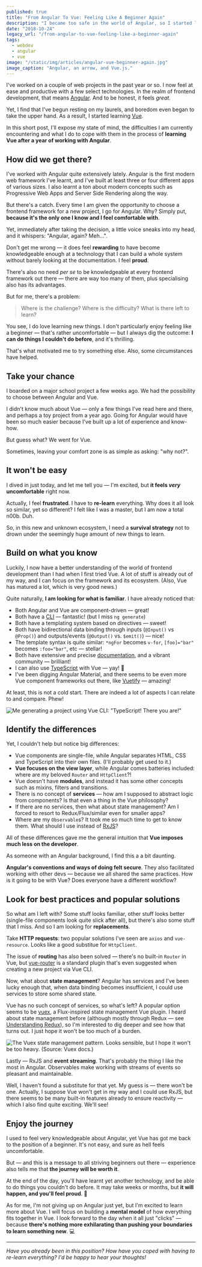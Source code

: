 ```yaml
---
published: true
title: "From Angular To Vue: Feeling Like A Beginner Again"
description: "I became too safe in the world of Angular, so I started learning Vue.js. Do I feel like a noob? Yes. Is it worth it? Totally."
date: "2018-10-24"
legacy_url: "/from-angular-to-vue-feeling-like-a-beginner-again"
tags:
  - webdev
  - angular
  - vue
image: "/static/img/articles/angular-vue-beginner-again.jpg"
image_caption: "Angular, an arrow, and Vue.js."
---
```


I've worked on a couple of web projects in the past year or so. I now feel at ease and productive with a few select technologies. In the realm of frontend development, that means [Angular](https://angular.io). And to be honest, it feels _great_.

Yet, I find that I've begun resting on my laurels, and boredom even began to take the upper hand. As a result, I started learning [Vue](https://vuejs.org).

In this short post, I'll expose my state of mind, the difficulties I am currently encountering and what I do to cope with them in the process of **learning Vue after a year of working with Angular**.

## How did we get there?

I've worked with Angular quite extensively lately. Angular is the first modern web framework I've learnt, and I've built at least three or four different apps of various sizes. I also learnt a ton about modern concepts such as Progressive Web Apps and Server Side Rendering along the way.

But there's a catch. Every time I am given the opportunity to choose a frontend framework for a new project, I go for Angular. Why? Simply put, **because it's the only one I know and I feel comfortable with**.

Yet, immediately after taking the decision, a little voice sneaks into my head, and it whispers: "Angular, again? Meh…".

Don't get me wrong — it does feel **rewarding** to have become knowledgeable enough at a technology that I can build a whole system without barely looking at the documentation. I feel **proud**.

There's also no need _per se_ to be knowledgeable at every frontend framework out there — there are way too many of them, plus specialising also has its advantages.

But for me, there's a problem:

> Where is the challenge? Where is the difficulty? What is there left to learn?

You see, I do love learning new things. I don't particularly enjoy feeling like a beginner — that's rather uncomfortable — but I always dig the outcome: **I can do things I couldn't do before**, and it's thrilling.

That's what motivated me to try something else. Also, some circumstances have helped.

## Take your chance

I boarded on a major school project a few weeks ago. We had the possibility to choose between Angular and Vue.

I didn't know much about Vue — only a few things I've read here and there, and perhaps a toy project from a year ago. Going for Angular would have been so much easier because I've built up a lot of experience and know-how.

But guess what? We went for Vue.

Sometimes, leaving your comfort zone is as simple as asking: "why not?".

## It won't be easy

I dived in just today, and let me tell you — I'm excited, but **it feels _very_ uncomfortable** right now.

Actually, I feel **frustrated**. I have to **re-learn** everything. Why does it all look so similar, yet so different? I felt like I was a master, but I am now a total n00b. Duh.

So, in this new and unknown ecosystem, I need a **survival strategy** not to drown under the seemingly huge amount of new things to learn.

## Build on what you know

Luckily, I now have a better understanding of the world of frontend development than I had when I first tried Vue. A lot of stuff is already out of my way, and I can focus on the framework and its ecosystem. (Also, Vue has matured a lot, which is very good news.)

Quite naturally, **I am looking for what is familiar**. I have already noticed that:

- Both Angular and Vue are component-driven — great!
- Both have a [CLI](https://cli.vuejs.org) — fantastic! (but I miss `ng generate`)
- Both have a templating system based on directives — sweet!
- Both have bidirectional data binding through inputs (`@Input()` vs `@Prop()`) and outputs/events (`@Output()` vs. `$emit()`) — nice!
- The template syntax is quite similar: `*ngFor` becomes `v-for`, `[foo]="bar"` becomes `:foo="bar"`, etc — stellar!
- Both have extensive and precise [documentation](https://vuejs.org/v2/guide/), and a vibrant community — brilliant!
- I can also use [TypeScript](https://vuejs.org/v2/guide/typescript.html) with Vue — yay! 🎉
- I've been digging Angular Material, and there seems to be even more Vue component frameworks out there, like [Vuetify](https://vuetifyjs.com) — amazing!

At least, this is not a cold start. There are indeed a lot of aspects I can relate to and compare. Phew!

![Me generating a project using Vue CLI: "TypeScript! There you are!"](https://florimondmanca-personal-website.s3.amazonaws.com/media/markdownx/7af66c43-a947-4a81-aad8-5d5b6bb55cbc.png)

## Identify the differences

Yet, I couldn't help but notice big differences:

- Vue components are single-file, while Angular separates HTML, CSS and TypeScript into their own files. (I'll probably get used to it.)
- **Vue focuses on the view layer**, while Angular comes batteries included: where are my beloved `Router` and `HttpClient`?!
- Vue doesn't have **modules**, and instead it has some other concepts such as mixins, filters and transitions.
- There is no concept of **services** — how am I supposed to abstract logic from components? Is that even a thing in the Vue philosophy?
- If there are no services, then what about state management? Am I forced to resort to Redux/Flux/similar even for smaller apps?
- Where are my `Observable`s? It took me so much time to get to know them. What should I use instead of [RxJS](https://angular.io/guide/rx-library)?

All of these differences gave me the general intuition that **Vue imposes much less on the developer**.

As someone with an Angular background, I find this a a bit daunting.

**Angular's conventions and ways of doing felt secure**. They also facilitated working with other devs — because we all shared the same practices. How is it going to be with Vue? Does everyone have a different workflow?

## Look for best practices and popular solutions

So what am I left with? Some stuff looks familiar, other stuff looks better (single-file components look quite slick after all), but there's also some stuff that I miss. And so I am looking for **replacements**.

Take **HTTP requests**: two popular solutions I've seen are `axios` and `vue-resource`. Looks like a good substitue for `HttpClient`.

The issue of **routing** has also been solved — there's no built-in `Router` in Vue, but [vue-router](https://router.vuejs.org) is a standard plugin that's even suggested when creating a new project via Vue CLI.

Now, what about **state management**? Angular has services and I've been lucky enough that, when data binding becomes insufficient, I could use services to store some shared state.

Vue has no such concept of services, so what's left? A popular option seems to be [vuex](https://vuex.vuejs.org), a Flux-inspired state management Vue plugin. I heard about state management before (although mostly through Redux — see [Understanding Redux](https://medium.freecodecamp.org/understanding-redux-the-worlds-easiest-guide-to-beginning-redux-c695f45546f6)), so I'm interested to dig deeper and see how that turns out. I just hope it won't be too much of a burden.

![The Vuex state management pattern. Looks sensible, but I hope it won't be too heavy. (Source: Vuex docs.)](https://vuex.vuejs.org/vuex.png)

Lastly — RxJS and **event streaming**. That's probably the thing I like the most in Angular. Observables make working with streams of events so pleasant and maintainable.

Well, I haven't found a substitute for that yet. My guess is — there won't be one. Actually, I suppose Vue won't get in my way and I could use RxJS, but there seems to be many built-in features already to ensure reactivity — which I also find quite exciting. We'll see!

## Enjoy the journey

I used to feel very knowledgeable about Angular, yet Vue has got me back to the position of a beginner. It's not easy, and sure as hell feels uncomfortable.

But — and this is a message to all striving beginners out there — experience also tells me that **the journey will be worth it**.

At the end of the day, you'll have learnt yet another technology, and be able to do things you couldn't do before. It may take weeks or months, but **it will happen, and you'll feel proud**. 💪

As for me, I'm not giving up on Angular just yet, but I'm excited to learn more about Vue. I will focus on building a **mental model** of how everything fits together in Vue. I look forward to the day when it all just "clicks" — because **there's nothing more exhilarating than pushing your boundaries to learn something new**. 💻

---

_Have you already been in this position? How have you coped with having to re-learn everything? I'd be happy to hear your thoughts!_
